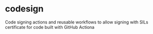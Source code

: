 # codesign
Code signing actions and reusable workflows to allow signing with SILs certificate for code built with GitHub Actiona
